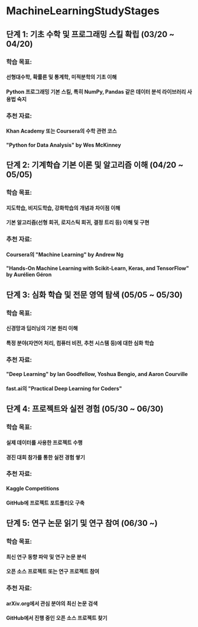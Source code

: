 # MachineLearningStudyStages

## 단계 1: 기초 수학 및 프로그래밍 스킬 확립 (03/20 ~ 04/20)
### 학습 목표:
#### 선형대수학, 확률론 및 통계학, 미적분학의 기초 이해
#### Python 프로그래밍 기본 스킬, 특히 NumPy, Pandas 같은 데이터 분석 라이브러리 사용법 숙지

### 추천 자료:
#### Khan Academy 또는 Coursera의 수학 관련 코스
#### "Python for Data Analysis" by Wes McKinney

## 단계 2: 기계학습 기본 이론 및 알고리즘 이해 (04/20 ~ 05/05)
### 학습 목표:
#### 지도학습, 비지도학습, 강화학습의 개념과 차이점 이해
#### 기본 알고리즘(선형 회귀, 로지스틱 회귀, 결정 트리 등) 이해 및 구현

### 추천 자료:
#### Coursera의 "Machine Learning" by Andrew Ng
#### "Hands-On Machine Learning with Scikit-Learn, Keras, and TensorFlow" by Aurélien Géron

## 단계 3: 심화 학습 및 전문 영역 탐색 (05/05 ~ 05/30)
### 학습 목표:
#### 신경망과 딥러닝의 기본 원리 이해
#### 특정 분야(자연어 처리, 컴퓨터 비전, 추천 시스템 등)에 대한 심화 학습

### 추천 자료:
#### "Deep Learning" by Ian Goodfellow, Yoshua Bengio, and Aaron Courville
#### fast.ai의 "Practical Deep Learning for Coders"

## 단계 4: 프로젝트와 실전 경험 (05/30 ~ 06/30)
### 학습 목표:
#### 실제 데이터를 사용한 프로젝트 수행
#### 경진 대회 참가를 통한 실전 경험 쌓기

### 추천 자료:
#### Kaggle Competitions
#### GitHub에 프로젝트 포트폴리오 구축

## 단계 5: 연구 논문 읽기 및 연구 참여 (06/30 ~)
### 학습 목표:
#### 최신 연구 동향 파악 및 연구 논문 분석
#### 오픈 소스 프로젝트 또는 연구 프로젝트 참여

### 추천 자료:
#### arXiv.org에서 관심 분야의 최신 논문 검색
#### GitHub에서 진행 중인 오픈 소스 프로젝트 찾기
